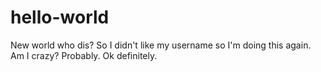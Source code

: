 # hello-world
New world who dis?
So I didn't like my username so I'm doing this again. Am I crazy? Probably. Ok definitely.
